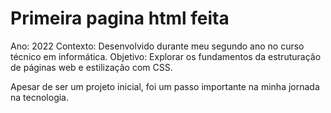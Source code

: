 # Primeira pagina html feita

Ano: 2022
Contexto: Desenvolvido durante meu segundo ano no curso técnico em informática.
Objetivo: Explorar os fundamentos da estruturação de páginas web e estilização com CSS.

Apesar de ser um projeto inicial, foi um passo importante na minha jornada na tecnologia.